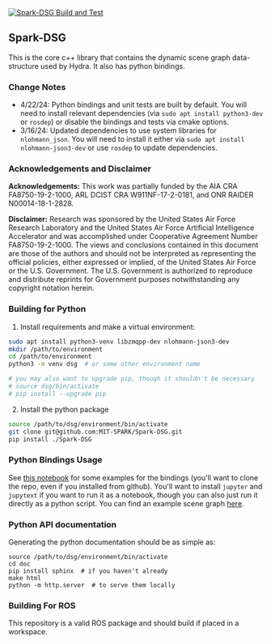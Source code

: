 [![Spark-DSG Build and Test](https://github.com/MIT-SPARK/Spark-DSG/actions/workflows/ci.yaml/badge.svg)](https://github.com/MIT-SPARK/Spark-DSG/actions/workflows/ci.yaml)

## Spark-DSG

This is the core c++ library that contains the dynamic scene graph data-structure used by Hydra. It also has python bindings.

### Change Notes

- 4/22/24: Python bindings and unit tests are built by default. You will need to install relevant dependencies (via `sudo apt install python3-dev` or `rosdep`) or disable the bindings and tests via cmake options.
- 3/16/24: Updated dependencies to use system libraries for `nlohmann_json`. You will need to install it either via `sudo apt install nlohmann-json3-dev` or use `rosdep` to update dependencies.

### Acknowledgements and Disclaimer

**Acknowledgements:** This work was partially funded by the AIA CRA FA8750-19-2-1000, ARL DCIST CRA W911NF-17-2-0181, and ONR RAIDER N00014-18-1-2828.

**Disclaimer:** Research was sponsored by the United States Air Force Research Laboratory and the United States Air Force Artificial Intelligence Accelerator and was accomplished under Cooperative Agreement Number FA8750-19-2-1000. The views and conclusions contained in this document are those of the authors and should not be interpreted as representing the official policies, either expressed or implied, of the United States Air Force or the U.S. Government. The U.S. Government is authorized to reproduce and distribute reprints for Government purposes notwithstanding any copyright notation herein.

### Building for Python

  1. Install requirements and make a virtual environment:

```bash
sudo apt install python3-venv libzmqpp-dev nlohmann-json3-dev
mkdir /path/to/environment
cd /path/to/environment
python3 -m venv dsg  # or some other environment name

# you may also want to upgrade pip, though it shouldn't be necessary
# source dsg/bin/activate
# pip install --upgrade pip
```

  2. Install the python package
```bash
source /path/to/dsg/environment/bin/activate
git clone git@github.com:MIT-SPARK/Spark-DSG.git
pip install ./Spark-DSG
```

### Python Bindings Usage

See [this notebook](examples/python_api.py) for some examples for the bindings (you'll want to clone the repo, even if you installed from github).
You'll want to install `jupyter` and `jupytext` if you want to run it as a notebook, though you can also just run it directly as a python script.
You can find an example scene graph [here](https://drive.google.com/file/d/1jwcjrE4-6PvOgEgJipETkQaLgC43biFT/view?usp=sharing).

### Python API documentation

Generating the python documentation should be as simple as:

```
source /path/to/dsg/environment/bin/activate
cd doc
pip install sphinx  # if you haven't already
make html
python -m http.server  # to serve them locally
```

### Building For ROS

This repository is a valid ROS package and should build if placed in a workspace.
